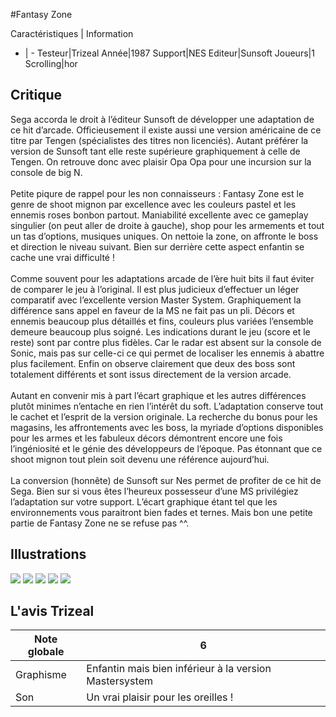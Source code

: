 #Fantasy Zone

Caractéristiques | Information
- | -
Testeur|Trizeal
Année|1987
Support|NES
Editeur|Sunsoft
Joueurs|1
Scrolling|hor

## Critique
Sega accorda le droit à l’éditeur Sunsoft de développer une adaptation de ce hit d’arcade. Officieusement il existe aussi une version américaine de ce titre par Tengen (spécialistes des titres non licenciés). Autant préférer la version de Sunsoft tant elle reste supérieure graphiquement à celle de Tengen. On retrouve donc avec plaisir Opa Opa pour une incursion sur la console de big N.<br/><br/>Petite piqure de rappel pour les non connaisseurs : Fantasy Zone est le genre de shoot mignon par excellence avec les couleurs pastel et les ennemis roses bonbon partout. Maniabilité excellente avec ce gameplay singulier (on peut aller de droite à gauche), shop pour les armements et tout un tas d’options, musiques uniques. On nettoie la zone, on affronte le boss et direction le niveau suivant. Bien sur derrière cette aspect enfantin se cache une vrai difficulté !<br/><br/>Comme souvent pour les adaptations arcade de l’ère huit bits il faut éviter de comparer le jeu à l’original. Il est plus judicieux d’effectuer un léger comparatif avec l’excellente version Master System. Graphiquement la différence sans appel en faveur de la MS ne fait pas un pli. Décors et ennemis beaucoup plus détaillés et fins, couleurs plus variées l’ensemble demeure beaucoup plus soigné. Les indications durant le jeu (score et le reste) sont par contre plus fidèles. Car le radar est absent sur la console de Sonic, mais pas sur celle-ci ce qui permet de localiser les ennemis à abattre plus facilement. Enfin on observe clairement que deux des boss sont totalement différents et sont issus directement de la version arcade.<br/><br/>Autant en convenir mis à part l’écart graphique et les autres différences plutôt minimes n’entache en rien l’intérêt du soft. L’adaptation conserve tout le cachet et l’esprit de la version originale. La recherche du bonus pour les magasins, les affrontements avec les boss, la myriade d’options disponibles pour les armes et les fabuleux décors démontrent encore une fois l’ingéniosité et le génie des développeurs de l’époque. Pas étonnant que ce shoot mignon tout plein soit devenu une référence aujourd’hui.<br/><br/>La conversion (honnête) de Sunsoft sur Nes permet de profiter de ce hit de Sega. Bien sur si vous êtes l’heureux possesseur d’une MS privilégiez l’adaptation sur votre support. L’écart graphique étant tel que les environnements vous paraitront bien fades et ternes. Mais bon une petite partie de Fantasy Zone ne se refuse pas ^^.

## Illustrations
![](http://www.shmup.com/images/thumbs/img_fiche_1_1407.png)
![](http://www.shmup.com/images/thumbs/img_fiche_2_1407.png)
![](http://www.shmup.com/images/thumbs/img_fiche_3_1407.png)
![](http://www.shmup.com/images/thumbs/img_fiche_4_1407.png)
![](http://www.shmup.com/images/thumbs/)

## L'avis Trizeal
Note globale|6
-|-
Graphisme|Enfantin mais bien inférieur à la version Mastersystem
Son|Un vrai plaisir pour les oreilles !
